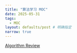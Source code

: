 ```yaml
---
title: "算法学习 MOC"
date: 2025-05-31
tags:
  - MOC
layout: defaults/post # 明确指定
narrow: true
---
```


[Algorithm Review](/algorithmnotes/moc-alg.html)
